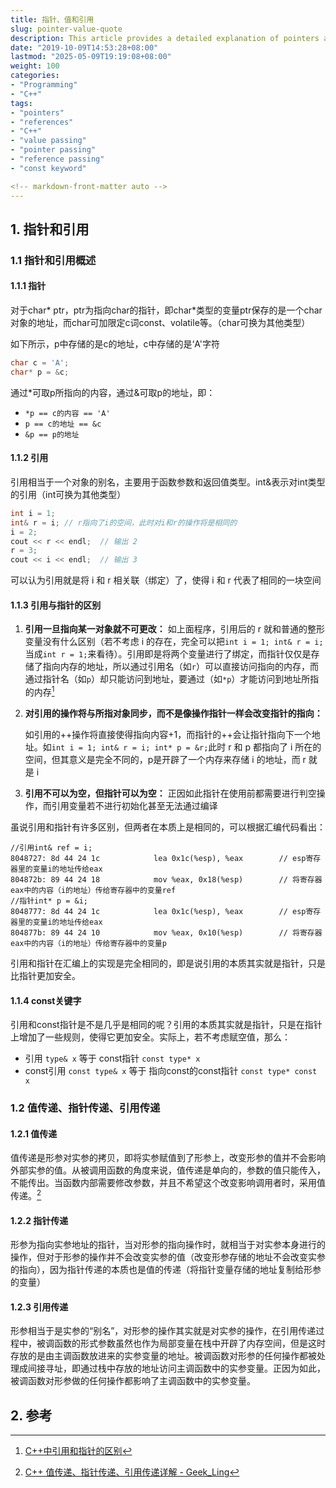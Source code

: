 ```yaml
---
title: 指针、值和引用
slug: pointer-value-quote
description: This article provides a detailed explanation of pointers and references in C++, highlighting their differences and uses in value passing, pointer passing, and reference passing.
date: "2019-10-09T14:53:28+08:00"
lastmod: "2025-05-09T19:19:08+08:00"
weight: 100
categories: 
- "Programming"
- "C++"
tags: 
- "pointers"
- "references"
- "C++"
- "value passing"
- "pointer passing"
- "reference passing"
- "const keyword"

<!-- markdown-front-matter auto -->
---
```


## 1. 指针和引用

### 1.1 指针和引用概述

#### 1.1.1 指针

对于char* ptr，ptr为指向char的指针，即char*类型的变量ptr保存的是一个char对象的地址，而char可加限定c词const、volatile等。（char可换为其他类型）

如下所示，p中存储的是c的地址，c中存储的是‘A'字符

```cpp
char c = 'A';
char* p = &c;
```

通过\*可取p所指向的内容，通过&可取p的地址，即：

- `*p == c的内容 == 'A'`
- `p == c的地址 == &c`
- `&p == p的地址`

#### 1.1.2 引用

引用相当于一个对象的别名，主要用于函数参数和返回值类型。int&表示对int类型的引用（int可换为其他类型）

```cpp
int i = 1;
int& r = i;	// r指向了i的空间，此时对i和r的操作将是相同的
i = 2;
cout << r << endl;	// 输出 2
r = 3;
cout << i << endl;	// 输出 3
```

可以认为引用就是将 i 和 r 相关联（绑定）了，使得 i 和 r 代表了相同的一块空间

#### 1.1.3 引用与指针的区别

1. **引用一旦指向某一对象就不可更改：**
   如上面程序，引用后的 r 就和普通的整形变量没有什么区别（若不考虑 i 的存在，完全可以把`int i = 1; int& r = i;`当成`int r = 1;`来看待）。引用即是将两个变量进行了绑定，而指针仅仅是存储了指向内存的地址，所以通过引用名（如`r`）可以直接访问指向的内存，而通过指针名（如`p`）却只能访问到地址，要通过（如`*p`）才能访问到地址所指的内存[^1]

2. **对引用的操作将与所指对象同步，而不是像操作指针一样会改变指针的指向：**

   如引用的++操作将直接使得指向内容+1，而指针的++会让指针指向下一个地址。如`int i = 1; int& r = i; int* p = &r;`此时 r 和 p 都指向了 i 所在的空间，但其意义是完全不同的，p是开辟了一个内存来存储 i 的地址，而 r 就是 i

3. **引用不可以为空，但指针可以为空：**
   正因如此指针在使用前都需要进行判空操作，而引用变量若不进行初始化甚至无法通过编译

虽说引用和指针有许多区别，但两者在本质上是相同的，可以根据汇编代码看出：

```
//引用int& ref = i;
8048727: 8d 44 24 1c			lea 0x1c(%esp), %eax		// esp寄存器里的变量i的地址传给eax
804872b: 89 44 24 18			mov %eax, 0x18(%esp)		// 将寄存器eax中的内容（i的地址）传给寄存器中的变量ref
//指针int* p = &i;
8048777: 8d 44 24 1c        	lea 0x1c(%esp), %eax		// esp寄存器里的变量i的地址传给eax
804877b: 89 44 24 10    		mov %eax, 0x10(%esp) 		// 将寄存器eax中的内容（i的地址）传给寄存器中的变量p
```

引用和指针在汇编上的实现是完全相同的，即是说引用的本质其实就是指针，只是比指针更加安全。

#### 1.1.4 const关键字

引用和const指针是不是几乎是相同的呢？引用的本质其实就是指针，只是在指针上增加了一些规则，使得它更加安全。实际上，若不考虑赋空值，那么：

- 引用 `type& x` 等于 const指针 `const type* x`
- const引用 `const type& x` 等于 指向const的const指针 `const type* const x`

### 1.2 值传递、指针传递、引用传递

#### 1.2.1 值传递

值传递是形参对实参的拷贝，即将实参赋值到了形参上，改变形参的值并不会影响外部实参的值。从被调用函数的角度来说，值传递是单向的，参数的值只能传入，不能传出。当函数内部需要修改参数，并且不希望这个改变影响调用者时，采用值传递。[^2]

#### 1.2.2 指针传递

形参为指向实参地址的指针，当对形参的指向操作时，就相当于对实参本身进行的操作，但对于形参的操作并不会改变实参的值（改变形参存储的地址不会改变实参的指向），因为指针传递的本质也是值的传递（将指针变量存储的地址复制给形参的变量）

#### 1.2.3 引用传递

形参相当于是实参的“别名”，对形参的操作其实就是对实参的操作，在引用传递过程中，被调函数的形式参数虽然也作为局部变量在栈中开辟了内存空间，但是这时存放的是由主调函数放进来的实参变量的地址。被调函数对形参的任何操作都被处理成间接寻址，即通过栈中存放的地址访问主调函数中的实参变量。正因为如此，被调函数对形参做的任何操作都影响了主调函数中的实参变量。

## 2. 参考

[^1]: [C++中引用和指针的区别](https://blog.csdn.net/listening_music/article/details/6921608)

[^2]: [C++ 值传递、指针传递、引用传递详解 - Geek_Ling](https://www.cnblogs.com/yanlingyin/archive/2011/12/07/2278961.html)
